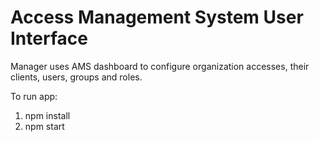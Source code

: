 # Access Management System User Interface 

Manager uses AMS dashboard to configure organization accesses, their clients, users, groups and roles. 

To run app: 
1. npm install 
2. npm start 
